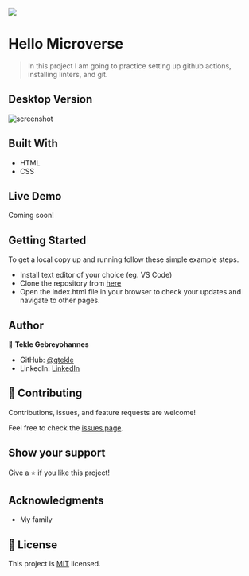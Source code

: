 ![](https://img.shields.io/badge/Microverse-blueviolet)

# Hello Microverse

> In this project I am going to practice setting up github actions, installing linters, and git.

## Desktop Version
 ![screenshot](./app_screenshot.png)

## Built With

- HTML
- CSS

## Live Demo
  Coming soon!

## Getting Started

 To get a local copy up and running follow these simple example steps.
 
- Install text editor of your choice (eg. VS Code)
- Clone the repository from [here](https://github.com/gtekle/cr-hello-microverse.git)
- Open the index.html file in your browser to check your updates and navigate to other pages.

## Author

👤 **Tekle Gebreyohannes**

- GitHub: [@gtekle](https://github.com/gtekle)
- LinkedIn: [LinkedIn](https://linkedin.com/in/gtekle)

## 🤝 Contributing

Contributions, issues, and feature requests are welcome!

Feel free to check the [issues page](../../issues/).

## Show your support

Give a ⭐️ if you like this project!

## Acknowledgments

- My family

## 📝 License

This project is [MIT](./MIT.md) licensed.
